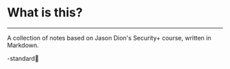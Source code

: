# What is this?

---

A collection of notes based on Jason Dion's Security+ course, written in Markdown.

-standard:robot:
